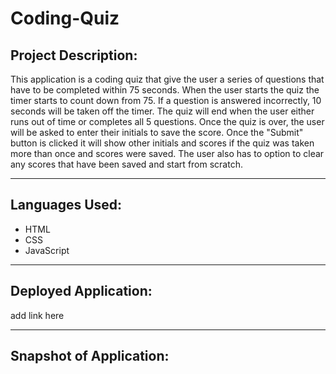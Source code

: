 # Coding-Quiz

## Project Description:

This application is a coding quiz that give the user a series of questions that have to be completed within 75 seconds. When the user starts the quiz the timer starts to count down from 75. If a question is answered incorrectly, 10 seconds will be taken off the timer. The quiz will end when the user either runs out of time or completes all 5 questions. Once the quiz is over, the user will be asked to enter their initials to save the score. Once the "Submit" button is clicked it will show other initials and scores if the quiz was taken more than once and scores were saved. The user also has to option to clear any scores that have been saved and start from scratch.

---

## Languages Used:

- HTML
- CSS
- JavaScript

---

## Deployed Application:

add link here

---

## Snapshot of Application:
